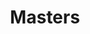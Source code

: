 ---
ee_id_show: '2181'
site: '1'
type: '5'
title: Masters
url: masters
live_url: ''
year: '2012'
venue: Carnegie Museum of Art
state_country: Pittsburgh
pitch: "&nbsp;... had a super chill time putting this one together, ... a bit of everything
  really. A good vibe all around! "
ps: ​Finally got to put my sculpture "Volume Management" (a bunch of flat screens
  previously shown just in their boxes) to good use. LOL. :)
imgs: carnegie-pittsburgh-2012-09-install-12-database-TL.jpg,carnegie-pittsburgh-2012-09-install-13-database-TL.jpg,carnegie-pittsburgh-2012-09-install-3-database-TL.jpg,carnegie-pittsburgh-2012-09-install-4-database-TL.jpg,carnegie-pittsburgh-2012-09-install-8-database-TL.jpg,carnegie-pittsburgh-2012-09-install-1-database-TL.jpg,carnegie-pittsburgh-2012-09-install-5-database-TL.jpg,carnegie-pittsburgh-2012-09-install-9-database-TL_1.jpg
things: "[7] 2002-001 Super Mario Clouds - supermarioclouds,[11] 2003-002 Data Diaries
  - 2003-002-data-diaries,[18] 2004-010 T.A.C. - Total Asshole Compression - 2004-010-total-asshole-compression,[13]
  2004-004 Iron Maidens “The Number of the Beast” compressed over and over as an mp3
  666 times - maiden,[165] 2004-008 Sans Simon - 2004-008-sans-simon,[32] 2006-001
  Sweet 16 - sweet16,[157] 2006-002 Untitled Translation Exercise - 2006-002-untitled-translation-exercise,[171]
  2007-045 The Bruce Springsteen Born to Run Glockenspiel Addendum (CD ROM) - 2007-045-bruce-springsteen-glockenspiel-addendum,[210]
  2008-003 Permanent Vacation - 2008-003-permanent-vacation,[52] 2009-003 Drei Klavierstücke
  op. 11 - dreiklavierstucke,[71] 2011-021 Volume Management - volumemanagement,[63]
  2008-074 Genealogies - 2008-074-genealogies,[55] 2009-046 What a Misunderstanding!
  - 2009-046-what-a-misunderstanding-art,[97] 2010-021 Bronzer Flash! - 2010-021-bronzer-flash,[34]
  2007-004 Every Other C.S.N.Y. - 2007-004-every-other-csny,[189] 2004-025 Total Asshole
  Compression - 2004-025-total-asshole-compression,[2207] 2012-134 YOLO - 2012-134-yolo,[2208]
  2012-135 Masters Trailer - 2012-135-masters-trailer,[2209] 2012-150 Carnegie Brochure
  - 2012-150-carnegie-brochure,[2217] 2011-156 The AUDMCRS Underground Dance Music
  Collection of Recorded Sound - 2011-156-the-audmcrs-underground-dance-music-collection-of-recorded-sound,[2228]
  2012-065 AUDMCRS Essay - 2012-065-audmcrs-essay"
layout: shows
---